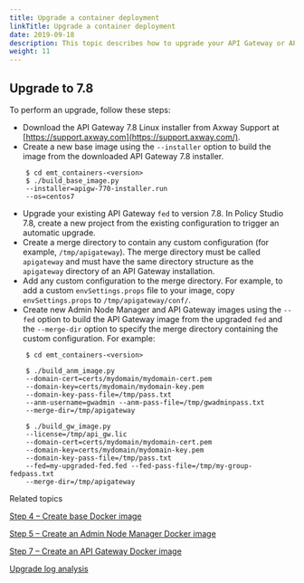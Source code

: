 ```yaml
---
title: Upgrade a container deployment
linkTitle: Upgrade a container deployment
date: 2019-09-18
description: This topic describes how to upgrade your API Gateway or API Manager container deployment from 7.6.2 or later to 7.8. In a container deployment, an upgrade is rolled out using an orchestration tool (for example, Kubernetes or OpenShift) after new Docker images containing the upgrade are pushed to the Docker registry. This enables you to perform a rolling zero downtime update of services.
weight: 11
---
```


## Upgrade to 7.8

To perform an upgrade, follow these steps:

* Download the API Gateway 7.8 Linux installer from Axway Support at [https://support.axway.com](https://support.axway.com/).
* Create a new base image using the `--installer` option to build the image from the downloaded API Gateway 7.8 installer.  

``` {space="preserve"}
    $ cd emt_containers-<version>
    $ ./build_base_image.py
    --installer=apigw-770-installer.run
    --os=centos7
```

* Upgrade your existing API Gateway `fed` to version 7.8. In Policy Studio 7.8, create a new project from the existing configuration to trigger an automatic upgrade.
* Create a merge directory to contain any custom configuration (for example, `/tmp/apigateway`). The merge directory must be called `apigateway` and must have the same directory structure as the `apigateway` directory of an API Gateway installation.
* Add any custom configuration to the merge directory. For example, to add a custom `envSettings.props` file to your image, copy `envSettings.props` to `/tmp/apigateway/conf/`.
* Create new Admin Node Manager and API Gateway images using the `--fed` option to build the API Gateway image from the upgraded `fed` and the `--merge-dir` option to specify the merge directory containing the custom configuration. For example:

``` {space="preserve"}
    $ cd emt_containers-<version>

    $ ./build_anm_image.py 
    --domain-cert=certs/mydomain/mydomain-cert.pem 
    --domain-key=certs/mydomain/mydomain-key.pem 
    --domain-key-pass-file=/tmp/pass.txt
    --anm-username=gwadmin --anm-pass-file=/tmp/gwadminpass.txt
    --merge-dir=/tmp/apigateway

    $ ./build_gw_image.py 
    --license=/tmp/api_gw.lic 
    --domain-cert=certs/mydomain/mydomain-cert.pem 
    --domain-key=certs/mydomain/mydomain-key.pem 
    --domain-key-pass-file=/tmp/pass.txt
    --fed=my-upgraded-fed.fed --fed-pass-file=/tmp/my-group-fedpass.txt
    --merge-dir=/tmp/apigateway
```

Related topics

[Step 4 – Create base Docker image](/docs/container_topics/containers_docker_setup/docker_script_baseimage)

[Step 5 – Create an Admin Node Manager Docker image](/docs/container_topics/containers_docker_setup/docker_script_anmimage)

[Step 7 – Create an API Gateway Docker image](/docs/container_topics/containers_docker_setup/docker_script_gwimage)

[Upgrade log analysis](/csh?context=635&product=prod-api-gateway-77)
